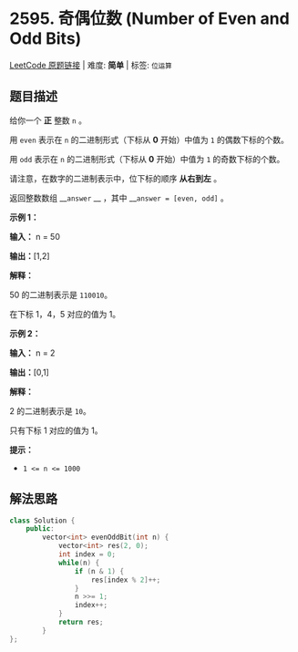 # 2595. 奇偶位数 (Number of Even and Odd Bits)

[LeetCode 原题链接](https://leetcode.cn/problems/number-of-even-and-odd-bits/) | 难度: **简单** | 标签: `位运算`

## 题目描述

给你一个 **正** 整数 `n` 。

用 `even` 表示在 `n` 的二进制形式（下标从 **0** 开始）中值为 `1` 的偶数下标的个数。

用 `odd` 表示在 `n` 的二进制形式（下标从 **0** 开始）中值为 `1` 的奇数下标的个数。

请注意，在数字的二进制表示中，位下标的顺序 **从右到左** 。

返回整数数组 __`answer` __ ，其中 __`answer = [even, odd]` 。

 

**示例 1：**

**输入：** n = 50

**输出：**[1,2]

**解释：**

50 的二进制表示是 `110010`。

在下标 1，4，5 对应的值为 1。

**示例 2：**

**输入：** n = 2

**输出：**[0,1]

**解释：**

2 的二进制表示是 `10`。

只有下标 1 对应的值为 1。

 

**提示：**

  * `1 <= n <= 1000`

## 解法思路

```cpp
class Solution {
    public:
        vector<int> evenOddBit(int n) {
            vector<int> res(2, 0);
            int index = 0;
            while(n) {
                if (n & 1) {
                    res[index % 2]++;
                }
                n >>= 1;
                index++;
            }
            return res;
        }
};
```
